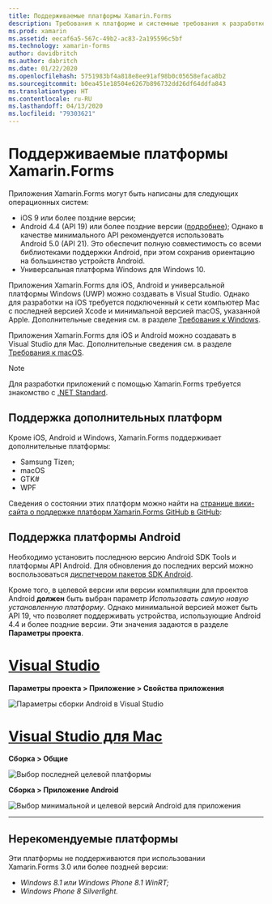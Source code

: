 ```yaml
---
title: Поддерживаемые платформы Xamarin.Forms
description: Требования к платформе и системные требования к разработке Xamarin.Forms.
ms.prod: xamarin
ms.assetid: eecaf6a5-567c-49b2-ac83-2a195596c5bf
ms.technology: xamarin-forms
author: davidbritch
ms.author: dabritch
ms.date: 01/22/2020
ms.openlocfilehash: 5751983bf4a818e8ee91af98b0c05658efaca8b2
ms.sourcegitcommit: b0ea451e18504e6267b896732dd26df64ddfa843
ms.translationtype: HT
ms.contentlocale: ru-RU
ms.lasthandoff: 04/13/2020
ms.locfileid: "79303621"
---
```

# <a name="xamarinforms-supported-platforms"></a>Поддерживаемые платформы Xamarin.Forms

Приложения Xamarin.Forms могут быть написаны для следующих операционных систем:

- iOS 9 или более поздние версии;
- Android 4.4 (API 19) или более поздние версии ([подробнее](#android-platform-support)); Однако в качестве минимального API рекомендуется использовать Android 5.0 (API 21). Это обеспечит полную совместимость со всеми библиотеками поддержки Android, при этом сохранив ориентацию на большинство устройств Android.
- Универсальная платформа Windows для Windows 10.

Приложения Xamarin.Forms для iOS, Android и универсальной платформы Windows (UWP) можно создавать в Visual Studio. Однако для разработки на iOS требуется подключенный к сети компьютер Mac с последней версией Xcode и минимальной версией macOS, указанной Apple. Дополнительные сведения см. в разделе [Требования к Windows](~/cross-platform/get-started/requirements.md#windows-requirements).

Приложения Xamarin.Forms для iOS и Android можно создавать в Visual Studio для Mac. Дополнительные сведения см. в разделе [Требования к macOS](~/cross-platform/get-started/requirements.md#macos-requirements).

> [!NOTE]
> Для разработки приложений с помощью Xamarin.Forms требуется знакомство с [.NET Standard](~/cross-platform/app-fundamentals/net-standard.md).

## <a name="additional-platform-support"></a>Поддержка дополнительных платформ

Кроме iOS, Android и Windows, Xamarin.Forms поддерживает дополнительные платформы:

- Samsung Tizen;
- macOS
- GTK#
- WPF

Сведения о состоянии этих платформ можно найти на [странице вики-сайта о поддержке платформ Xamarin.Forms GitHub в GitHub](https://github.com/xamarin/Xamarin.Forms/wiki/Platform-Support):

## <a name="android-platform-support"></a>Поддержка платформы Android

Необходимо установить последнюю версию Android SDK Tools и платформы API Android. Для обновления до последних версий можно воспользоваться [диспетчером пакетов SDK Android](~/android/get-started/installation/android-sdk.md).

Кроме того, в целевой версии или версии компиляции для проектов Android **должен** быть выбран параметр *Использовать самую новую установленную платформу*. Однако минимальной версией может быть API 19, что позволяет поддерживать устройства, использующие Android 4.4 и более поздние версии. Эти значения задаются в разделе **Параметры проекта**.

# <a name="visual-studio"></a>[Visual Studio](#tab/windows)

**Параметры проекта > Приложение > Свойства приложения**

![Параметры сборки Android в Visual Studio](requirements-images/options-android-vs-sml.png)

# <a name="visual-studio-for-mac"></a>[Visual Studio для Mac](#tab/macos)

**Сборка > Общие**

![Выбор последней целевой платформы](requirements-images/options-general-sml.png)

**Сборка > Приложение Android**

![Выбор минимальной и целевой версий Android для приложения](requirements-images/options-android-sml.png)

-----

## <a name="deprecated-platforms"></a>Нерекомендуемые платформы

Эти платформы не поддерживаются при использовании Xamarin.Forms 3.0 или более поздней версии:

- *Windows 8.1 или Windows Phone 8.1 WinRT;*
- *Windows Phone 8 Silverlight.*
